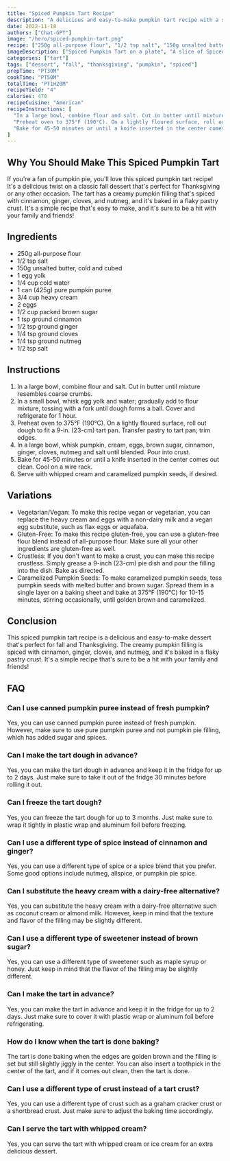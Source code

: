```yaml
---
title: "Spiced Pumpkin Tart Recipe"
description: "A delicious and easy-to-make pumpkin tart recipe with a spiced twist!"
date: 2022-11-18
authors: ["Chat-GPT"]
image: "/hero/spiced-pumpkin-tart.png"
recipe: ["250g all-purpose flour", "1/2 tsp salt", "150g unsalted butter, cold and cubed", "1 egg yolk", "1/4 cup cold water", "1 can (425g) pure pumpkin puree", "3/4 cup heavy cream", "2 eggs", "1/2 cup packed brown sugar", "1 tsp ground cinnamon", "1/2 tsp ground ginger", "1/4 tsp ground cloves", "1/4 tsp ground nutmeg", "1/2 tsp salt"]
imageDescription: ["Spiced Pumpkin Tart on a plate", "A slice of Spiced Pumpkin Tart with whipped cream on top", "A close-up of Spiced Pumpkin Tart with caramelized pumpkin seeds on top", "A whole Spiced Pumpkin Tart on a cake stand"]
categories: ["tart"]
tags: ["dessert", "fall", "thanksgiving", "pumpkin", "spiced"]
prepTime: "PT30M"
cookTime: "PT50M"
totalTime: "PT1H20M"
recipeYield: "4"
calories: 470
recipeCuisine: "American"
recipeInstructions: [
  "In a large bowl, combine flour and salt. Cut in butter until mixture resembles coarse crumbs. In a small bowl, whisk egg yolk and water; gradually add to flour mixture, tossing with a fork until dough forms a ball. Cover and refrigerate for 1 hour.",
  "Preheat oven to 375°F (190°C). On a lightly floured surface, roll out dough to fit a 9-in. (23-cm) tart pan. Transfer pastry to tart pan; trim edges. In a large bowl, whisk pumpkin, cream, eggs, brown sugar, cinnamon, ginger, cloves, nutmeg and salt until blended. Pour into crust.",
  "Bake for 45-50 minutes or until a knife inserted in the center comes out clean. Cool on a wire rack. Serve with whipped cream and caramelized pumpkin seeds, if desired."
]
---
```


## Why You Should Make This Spiced Pumpkin Tart

If you're a fan of pumpkin pie, you'll love this spiced pumpkin tart recipe! It's a delicious twist on a classic fall dessert that's perfect for Thanksgiving or any other occasion. The tart has a creamy pumpkin filling that's spiced with cinnamon, ginger, cloves, and nutmeg, and it's baked in a flaky pastry crust. It's a simple recipe that's easy to make, and it's sure to be a hit with your family and friends!

## Ingredients

- 250g all-purpose flour
- 1/2 tsp salt
- 150g unsalted butter, cold and cubed
- 1 egg yolk
- 1/4 cup cold water
- 1 can (425g) pure pumpkin puree
- 3/4 cup heavy cream
- 2 eggs
- 1/2 cup packed brown sugar
- 1 tsp ground cinnamon
- 1/2 tsp ground ginger
- 1/4 tsp ground cloves
- 1/4 tsp ground nutmeg
- 1/2 tsp salt

## Instructions

1. In a large bowl, combine flour and salt. Cut in butter until mixture resembles coarse crumbs.
2. In a small bowl, whisk egg yolk and water; gradually add to flour mixture, tossing with a fork until dough forms a ball. Cover and refrigerate for 1 hour.
3. Preheat oven to 375°F (190°C). On a lightly floured surface, roll out dough to fit a 9-in. (23-cm) tart pan. Transfer pastry to tart pan; trim edges.
4. In a large bowl, whisk pumpkin, cream, eggs, brown sugar, cinnamon, ginger, cloves, nutmeg and salt until blended. Pour into crust.
5. Bake for 45-50 minutes or until a knife inserted in the center comes out clean. Cool on a wire rack.
6. Serve with whipped cream and caramelized pumpkin seeds, if desired.

## Variations

- Vegetarian/Vegan: To make this recipe vegan or vegetarian, you can replace the heavy cream and eggs with a non-dairy milk and a vegan egg substitute, such as flax eggs or aquafaba.
- Gluten-Free: To make this recipe gluten-free, you can use a gluten-free flour blend instead of all-purpose flour. Make sure all your other ingredients are gluten-free as well.
- Crustless: If you don't want to make a crust, you can make this recipe crustless. Simply grease a 9-inch (23-cm) pie dish and pour the filling into the dish. Bake as directed.
- Caramelized Pumpkin Seeds: To make caramelized pumpkin seeds, toss pumpkin seeds with melted butter and brown sugar. Spread them in a single layer on a baking sheet and bake at 375°F (190°C) for 10-15 minutes, stirring occasionally, until golden brown and caramelized.

## Conclusion

This spiced pumpkin tart recipe is a delicious and easy-to-make dessert that's perfect for fall and Thanksgiving. The creamy pumpkin filling is spiced with cinnamon, ginger, cloves, and nutmeg, and it's baked in a flaky pastry crust. It's a simple recipe that's sure to be a hit with your family and friends!

## FAQ

### Can I use canned pumpkin puree instead of fresh pumpkin?

Yes, you can use canned pumpkin puree instead of fresh pumpkin. However, make sure to use pure pumpkin puree and not pumpkin pie filling, which has added sugar and spices.

### Can I make the tart dough in advance?

Yes, you can make the tart dough in advance and keep it in the fridge for up to 2 days. Just make sure to take it out of the fridge 30 minutes before rolling it out.

### Can I freeze the tart dough?

Yes, you can freeze the tart dough for up to 3 months. Just make sure to wrap it tightly in plastic wrap and aluminum foil before freezing.

### Can I use a different type of spice instead of cinnamon and ginger?

Yes, you can use a different type of spice or a spice blend that you prefer. Some good options include nutmeg, allspice, or pumpkin pie spice.

### Can I substitute the heavy cream with a dairy-free alternative?

Yes, you can substitute the heavy cream with a dairy-free alternative such as coconut cream or almond milk. However, keep in mind that the texture and flavor of the filling may be slightly different.

### Can I use a different type of sweetener instead of brown sugar?

Yes, you can use a different type of sweetener such as maple syrup or honey. Just keep in mind that the flavor of the filling may be slightly different.

### Can I make the tart in advance?

Yes, you can make the tart in advance and keep it in the fridge for up to 2 days. Just make sure to cover it with plastic wrap or aluminum foil before refrigerating.

### How do I know when the tart is done baking?

The tart is done baking when the edges are golden brown and the filling is set but still slightly jiggly in the center. You can also insert a toothpick in the center of the tart, and if it comes out clean, then the tart is done.

### Can I use a different type of crust instead of a tart crust?

Yes, you can use a different type of crust such as a graham cracker crust or a shortbread crust. Just make sure to adjust the baking time accordingly.

### Can I serve the tart with whipped cream?

Yes, you can serve the tart with whipped cream or ice cream for an extra delicious dessert.